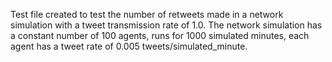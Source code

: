 Test file created to test the number of retweets made in a network simulation with a tweet transmission rate of 1.0. The network simulation has a constant number of 100 agents, runs for 1000 simulated minutes, each agent has a tweet rate of 0.005 tweets/simulated_minute.